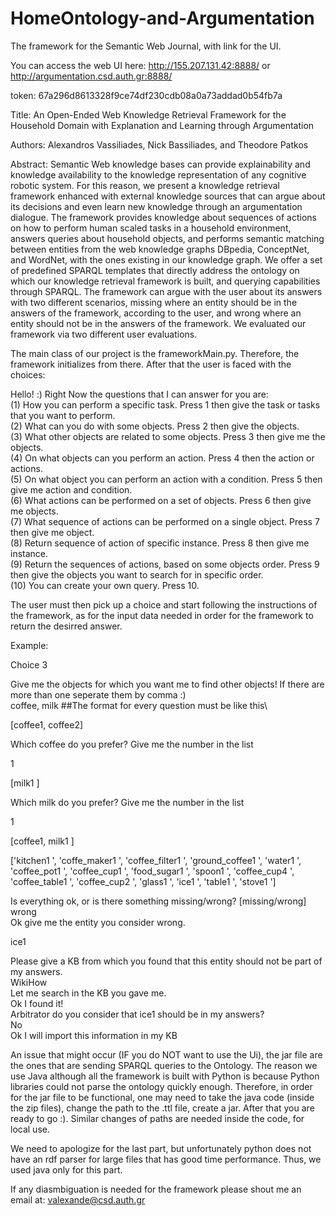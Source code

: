# HomeOntology-and-Argumentation
The framework for the Semantic Web Journal, with link for the UI.

You can access the web UI here: http://155.207.131.42:8888/ or http://argumentation.csd.auth.gr:8888/

token: 67a296d8613328f9ce74df230cdb08a0a73addad0b54fb7a

Title: An Open-Ended Web Knowledge Retrieval Framework for the Household Domain with Explanation and Learning through Argumentation

Authors: Alexandros Vassiliades, Nick Bassiliades, and Theodore Patkos

Abstract:
Semantic Web knowledge bases can provide explainability and knowledge availability to the knowledge representation of any cognitive robotic system. For this reason, we present a knowledge retrieval framework enhanced with external knowledge sources that can argue about its decisions and even learn new knowledge through an argumentation dialogue. The framework provides knowledge about sequences of actions on how to perform human scaled tasks in a household environment, answers queries about household objects, and performs semantic matching between entities from the web knowledge graphs DBpedia, ConceptNet, and WordNet, with the ones existing in our knowledge graph. We offer a set of predefined SPARQL templates that directly address the ontology on which our knowledge retrieval framework is built, and querying capabilities through SPARQL. The framework can argue with the user about its answers with two different scenarios, missing where an entity should be in the answers of the framework, according to the user, and wrong where an entity should not be in the answers of the framework. We evaluated our framework via two different user evaluations.


The main class of our project is the frameworkMain.py. Therefore, the framework initializes from there. After that the user is faced with the choices:

Hello! :) Right Now the questions that I can answer for you are:\
(1) How you can perform a specific task. Press 1 then give the task or tasks that you want to perform.\
(2) What can you do with some objects. Press 2 then give the objects.\
(3) What other objects are related to some objects. Press 3 then give me the objects.\
(4) On what objects can you perform an action. Press 4 then the action or actions.\
(5) On what object you can perform an action with a condition. Press 5 then give me action and condition.\
(6) What actions can be performed on a set of objects. Press 6 then give me objects.\
(7) What sequence of actions can be performed on a single object. Press 7 then give me object.\
(8) Return sequence of action of specific instance. Press 8 then give me instance.\
(9) Return the sequences of actions, based on some objects order. Press 9 then give the objects you want to search for in specific order.\
(10) You can create your own query. Press 10.

The user must then pick up a choice and start following the instructions of the framework, as for the input data needed in order for the framework to return the desirred answer. 

Example:

Choice 3

Give me the objects for which you want me to find other objects! If there are more than one seperate them by comma :)\
coffee, milk      ##The format for every question must be like this\

[coffee1, coffee2]

Which coffee do you prefer? Give me the number in the list

1

[milk1 ]

Which milk do you prefer? Give me the number in the list

1

[coffee1, milk1 ]

['kitchen1 ', 'coffe_maker1 ', 'coffee_filter1 ', 'ground_coffee1 ', 'water1 ', 'coffee_pot1 ', 'coffee_cup1 ', 'food_sugar1 ', 'spoon1 ', 'coffee_cup4 ', 'coffee_table1 ', 'coffee_cup2 ', 'glass1 ', 'ice1 ', 'table1 ', 'stove1 ']


Is everything ok, or is there something missing/wrong? [missing/wrong]\
wrong\
Ok give me the entity you consider wrong.

ice1

Please give a KB from which you found that this entity should not be part of my answers.\
WikiHow\
Let me search in the KB you gave me.\
Ok I found it!\
Arbitrator do you consider that ice1 should be in my answers?\
No\
Ok I will import this information in my KB

An issue that might occur (IF you do NOT want to use the Ui), the jar file are the ones that are sending SPARQL queries to the Ontology. The reason we use Java although all the framework is built with Python is because Python libraries could not parse the ontology quickly enough. Therefore, in order for the jar file to be functional, one may need to take the java code (inside the zip files), change the path to the .ttl file, create a jar. After that you are ready to go :). Similar changes of paths are needed inside the code, for local use.

We need to apologize for the last part, but unfortunately python does not have an rdf parser for large files that has good time performance. Thus, we used java only for this part.

If any diasmbiguation is needed for the framework please shout me an email at: valexande@csd.auth.gr
